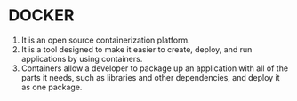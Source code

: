 # DOCKER

1. It is an open source containerization platform.
1. It is a tool designed to make it easier to create, deploy, and run applications by using containers.
1. Containers allow a developer to package up an application with all of the parts it needs, such as libraries and other dependencies, and deploy it as one package.